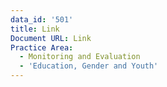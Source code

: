 ```yaml
---
data_id: '501'
title: Link
Document URL: Link
Practice Area:
  - Monitoring and Evaluation
  - 'Education, Gender and Youth'
---
```

